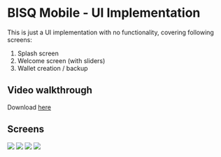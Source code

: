 # BISQ Mobile - UI Implementation

This is just a UI implementation with no functionality, covering following screens:
1. Splash screen
2. Welcome screen (with sliders)
3. Wallet creation / backup

## Video walkthrough
Download [here](preview/video-demo.mp4)

## Screens
![](preview/screen-01.png)
![](preview/screen-02.png)
![](preview/screen-03.png)
![](preview/screen-04.png)